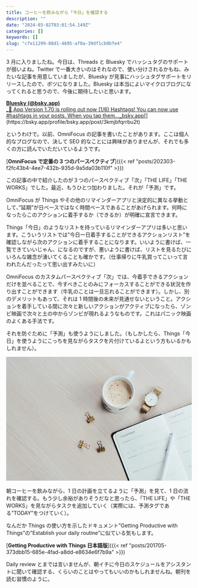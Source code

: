 ```yaml
---
title: コーヒーを飲みながら「今日」を確認する
description: ""
date: "2024-03-02T03:01:54.149Z"
categories: []
keywords: []
slug: "cfe11299-88d1-4695-af0a-39df1cb9bfe4"
---
```


3 月に入りましたね。今日は、Threads と Bluesky でハッシュタグのサポートが弱いよね。Twitter で一番大きいのはそれなので、使い分けされるかもね、みたいな記事を用意していましたが、Bluesky が見事にハッシュタグサポートをリリースしたので、ボツになりました。Bluesky は本当によいマイクロブログになってくれると思うので、今後に期待したいと思います。

[**Bluesky (@bsky.app)**  
\_📢 App Version 1.70 is rolling out now (1/6) Hashtags! You can now use #hashtags in your posts. When you tap them…\_bsky.app](https://bsky.app/profile/bsky.app/post/3kmjbfqrrbu2t "https://bsky.app/profile/bsky.app/post/3kmjbfqrrbu2t")[](https://bsky.app/profile/bsky.app/post/3kmjbfqrrbu2t)

というわけで。以前、OmniFocus の記事を書いたことがあります。ここは個人的なブログなので、決して SEO 的なことには興味がありませんが、それでも多くの方に読んでいただいているようです。

[**OmniFocus で定番の 3 つのパースペクティブ**]({{< ref "posts/202303-f2fc43b4-4ee7-432b-935d-9a5da03b110f" >}})

この記事の中で紹介したのが３つのパースペクティブ「次」「THE LIFE」「THE WORKS」でした。最近、もうひとつ加わりました。それが「予測」です。

OmniFocus が Things やその他のリマインダーアプリと決定的に異なる挙動として、”延期”が日ベースではなく時間ベースであることがあげられます。何時になったらこのアクションに着手するか（できるか）が明確に宣言できます。

Things「今日」のようなリストを持っているリマインダーアプリは多いと思います。こういうリストでは”今日一日着手することができるアクションリスト”を確認しながら次のアクションに着手することになります。いいように書けば、一覧できていいじゃん、になるのですが、悪いように書けば、リストを見るたびにいろんな雑念が湧いてくることも確かです。（仕事帰りに牛乳買ってこいって言われたんだったって思い出すみたいに）

OmniFocus のカスタムパースペクティブ「次」では、今着手できるアクションだけを並べることで、今すべきことのみにフォーカスすることができる状況を作り出すことができます（牛乳のことは一旦忘れることができます）。しかし、別のデメリットもあって、それは 1 時間後の未来が見通せないということ。アクションを着手している間に次々と新しいアクションがアクティブになったら、ゾンビ映画で次々と土の中からゾンビが現れるようなものです。これはパニック映画のよくある手法です。

それを防ぐために「予測」も使うようにしました。（もしかしたら、Things「今日」を使うようにこっちを見ながらタスクを片付けているよという方もいるかもしれません）。

![](0__BRoM57b3MYPe2__sB.jpg)

朝コーヒーを飲みながら、1 日の計画を立てるように「予測」を見て、1 日の流れを確認する。もう少し余裕がありそうだなと思ったら、「THE LIFE」や「THE WORKS」を見ながらタスクを追加していく（実際には、予測タグである”TODAY”をつけていく）。

なんだか Things の使い方を示したドキュメント”Getting Productive with Things”の”Establish your daily routine”に似ている気もします。

[**Getting Productive with Things 日本語版**]({{< ref "posts/201705-373dbb15-685e-4fad-a8dd-e8634e6f7b9a" >}})

Daily review とまでは言いませんが、朝イチに今日のスケジュールをアシスタントに聞いて確認する、くらいのことはやってもいいのかもしれませんね。朝刊を読む習慣のように。
